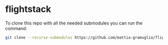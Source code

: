 # flightstack

To clone this repo with all the needed submodules you can run the command:

```bash
git clone --recurse-submodules https://github.com/mattia-gramuglia/flightstack.git
```
